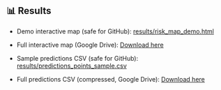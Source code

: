 ## 📊 Results

- Demo interactive map (safe for GitHub): [results/risk_map_demo.html](https://github.com/sherryfish321/urban-expansion-probability/blob/2e0f2c47589c552213e07ef319d5a80dd232310b/results/risk_map_demo.html)  
- Full interactive map (Google Drive): [Download here]([https://drive.google.com/your-link](https://drive.google.com/file/d/1MBShJFRBmmQlr037uxh39WaFsGBU6Y6F/view?usp=sharing))  

- Sample predictions CSV (safe for GitHub): [results/predictions_points_sample.csv](https://github.com/sherryfish321/urban-expansion-probability/blob/2e0f2c47589c552213e07ef319d5a80dd232310b/results/predictions_points_sample.csv)  
- Full predictions CSV (compressed, Google Drive): [Download here](https://drive.google.com/file/d/1nCbf6BV8uH6mx6Eky4PdEHXzjF-DsnRP/view?usp=sharing)  

